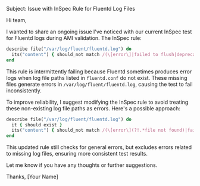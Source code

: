 Subject: Issue with InSpec Rule for Fluentd Log Files

Hi team,

I wanted to share an ongoing issue I've noticed with our current InSpec test for Fluentd logs during AMI validation. The InSpec rule:

```ruby
describe file("/var/log/fluent/fluentd.log") do
  its("content") { should_not match /(\[error\]|failed to flush|deprecated)/ }
end
```

This rule is intermittently failing because Fluentd sometimes produces error logs when log file paths listed in `fluentd.conf` do not exist. These missing files generate errors in `/var/log/fluent/fluentd.log`, causing the test to fail inconsistently.

To improve reliability, I suggest modifying the InSpec rule to avoid treating these non-existing log file paths as errors. Here's a possible approach:

```ruby
describe file("/var/log/fluent/fluentd.log") do
  it { should exist }
  its("content") { should_not match /(\[error\](?!.*file not found)|failed to flush|deprecated)/ }
end
```

This updated rule still checks for general errors, but excludes errors related to missing log files, ensuring more consistent test results.

Let me know if you have any thoughts or further suggestions.

Thanks,
[Your Name]

